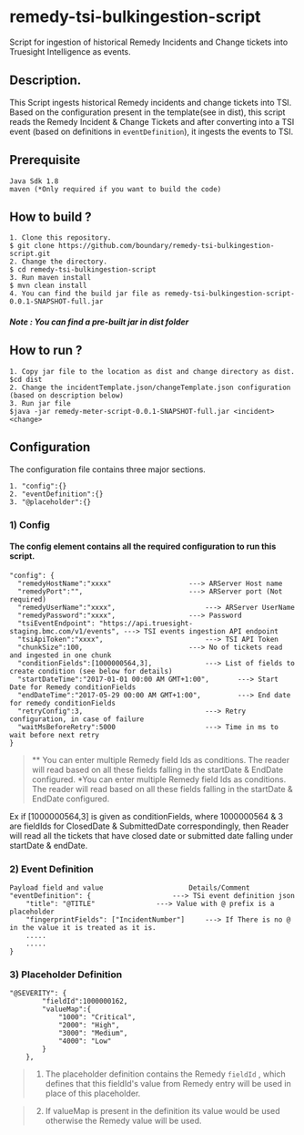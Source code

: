 # remedy-tsi-bulkingestion-script
Script for ingestion of historical Remedy Incidents and Change tickets into Truesight Intelligence as events.
## Description.

This Script ingests historical Remedy incidents and change tickets into TSI. Based on the configuration present in the template(see in dist), this script reads the Remedy Incident & Change Tickets and after converting into a TSI event (based on definitions in  `eventDefinition`), it ingests the events to TSI.


## Prerequisite 
```
Java Sdk 1.8
maven (*Only required if you want to build the code)
```
## How to build ? 
```
1. Clone this repository.
$ git clone https://github.com/boundary/remedy-tsi-bulkingestion-script.git
2. Change the directory.
$ cd remedy-tsi-bulkingestion-script
3. Run maven install
$ mvn clean install
4. You can find the build jar file as remedy-tsi-bulkingestion-script-0.0.1-SNAPSHOT-full.jar
```
##### Note : You can find a pre-built jar in dist folder

## How to run ?
```
1. Copy jar file to the location as dist and change directory as dist.
$cd dist
2. Change the incidentTemplate.json/changeTemplate.json configuration (based on description below)
3. Run jar file
$java -jar remedy-meter-script-0.0.1-SNAPSHOT-full.jar <incident> <change>
```
## Configuration
   The configuration file contains three major sections.


    1. "config":{}
    2. "eventDefinition":{}
    3. "@placeholder":{}


### 1) Config

#### The config element contains all the required configuration to run this script.
```
"config": {
  "remedyHostName":"xxxx"  					---> ARServer Host name
  "remedyPort":"",  						---> ARServer port (Not required)
  "remedyUserName":"xxxx",  					---> ARServer UserName
  "remedyPassword":"xxxx",					---> Password
  "tsiEventEndpoint": "https://api.truesight-staging.bmc.com/v1/events", ---> TSI events ingestion API endpoint
  "tsiApiToken":"xxxx",       					---> TSI API Token
  "chunkSize":100,	          				---> No of tickets read and ingested in one chunk
  "conditionFields":[1000000564,3],				---> List of fields to create condition (see below for details)
  "startDateTime":"2017-01-01 00:00 AM GMT+1:00", 		---> Start Date for Remedy conditionFields
  "endDateTime":"2017-05-29 00:00 AM GMT+1:00", 		---> End date for remedy conditionFields
  "retryConfig":3,               				---> Retry configuration, in case of failure
  "waitMsBeforeRetry":5000       				---> Time in ms to wait before next retry
}

```

> ** You can enter multiple Remedy field Ids as conditions. The reader will read based on all these fields falling in the startDate & EndDate configured. *You can enter multiple Remedy field Ids as conditions. The reader will read based on all these fields falling in the startDate & EndDate configured.

Ex if [1000000564,3] is given as conditionFields, where 1000000564 & 3  are fieldIds for ClosedDate & SubmittedDate correspondingly, then Reader will read all the tickets that have closed date or submitted date falling under startDate & endDate.

### 2) Event Definition
```
Payload field and value						Details/Comment
"eventDefinition": {					---> TSi event definition json
	"title": "@TITLE"				---> Value with @ prefix is a placeholder
	"fingerprintFields": ["IncidentNumber"] 	---> If There is no @ in the value it is treated as it is.
	.....
	.....
}
```

### 3) Placeholder Definition
```
"@SEVERITY": {
		"fieldId":1000000162,
		"valueMap":{
			"1000": "Critical",
			"2000": "High",
			"3000": "Medium",
			"4000": "Low"
		}
	},
```
> 1. The placeholder definition contains the Remedy `fieldId` , which defines that this fieldId's value from Remedy entry will be used in place of this placeholder.

> 2. If valueMap is present in the definition its value would be used otherwise the Remedy value will be used.


